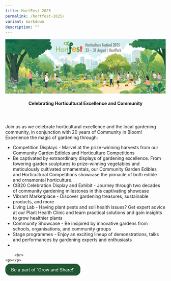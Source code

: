 ```yaml
---
title: HortFest 2025
permalink: /hortfest-2025/
variant: markdown
description: ""
---
```

<style>
	.wrapper {
		display: grid;
		grid-template-columns: repeat(auto-fit, minmax(250px, 1fr));
		grid-template-rows: auto-fit;
		column-gap: 10px;
		row-gap: 10px;
	}

	.box {
		border: solid 1px #215732 ;
		border-radius: 5px;
		padding: 5px 10px 15px 10px;
	}
		
		  .button-primary {
    background-color: #215732;
    border: 2px solid #215732;
    padding: 0.5rem 1rem;
  	border-radius: 1rem;
    color: white !important;
	  text-decoration: none !important;
  }
</style>
<img src="/images/HortFest%20images/HortFest_eBanner_2025_03_09_Opt_01.jpg">
<br>
<header>
<h4>Celebrating Horticultural Excellence and Community</h4>
</header>

<section>
	<p>Join us as we celebrate horticultural excellence and the local gardening community, in conjunction with 20 years of Community in Bloom! Experience the magic  of gardening through: </p>
	<p>
	</p><ul>
		<li>Competition Displays - Marvel at the prize-winning harvests from our Community Garden Edibles and Horticulture Competitions</li>
		<li>Be captivated by extraordinary displays of gardening excellence. From towering garden sculptures to prize-winning vegetables and meticulously cultivated ornamentals, our Community Garden Edibles and Horticultural Competitions showcase the pinnacle of both edible and ornamental horticulture.</li>
			<li>CIB20 Celebration Display and Exhibit - Journey through two decades of community gardening milestones in this captivating showcase</li>
			<li>Vibrant Marketplace - Discover gardening treasures, sustainable products, and more</li>
			<li>Living Lab - Having plant pests and soil health issues? Get expert advice at our Plant Health Clinic and learn practical solutions and gain insights to grow healthier plants</li>
			<li>Community Showcase - Be insipired by innovative gardens from schools, organisations, and community groups</li>
			<li>Stage programmes - Enjoy an exciting lineup of demonstrations, talks and performances by gardening experts and enthusiasts</li>
			<li>
	</li></ul>

		<br>
	<p></p>
	
<a class="button-primary" href="/new-to-gardening/resource-suggester/">Be a part of 'Grow and Share!'</a></section>